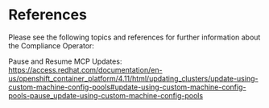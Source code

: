 # References

Please see the following topics and references for further information about the Compliance Operator:

Pause and Resume MCP Updates:
https://access.redhat.com/documentation/en-us/openshift_container_platform/4.11/html/updating_clusters/update-using-custom-machine-config-pools#update-using-custom-machine-config-pools-pause_update-using-custom-machine-config-pools
